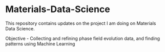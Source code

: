 # Materials-Data-Science
This repository contains updates on the project I am doing on Materials Data Science. 

Objective - Collecting and refining phase field evolution data, and finding patterns using Machine Learning
